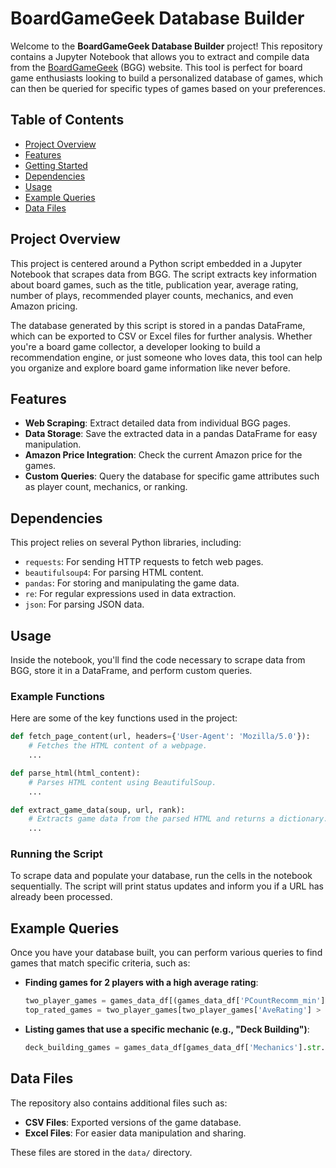 # BoardGameGeek Database Builder

Welcome to the **BoardGameGeek Database Builder** project! This repository contains a Jupyter Notebook that allows you to extract and compile data from the [BoardGameGeek](https://boardgamegeek.com/) (BGG) website. This tool is perfect for board game enthusiasts looking to build a personalized database of games, which can then be queried for specific types of games based on your preferences.

## Table of Contents

- [Project Overview](#project-overview)
- [Features](#features)
- [Getting Started](#getting-started)
- [Dependencies](#dependencies)
- [Usage](#usage)
- [Example Queries](#example-queries)
- [Data Files](#data-files)

## Project Overview

This project is centered around a Python script embedded in a Jupyter Notebook that scrapes data from BGG. The script extracts key information about board games, such as the title, publication year, average rating, number of plays, recommended player counts, mechanics, and even Amazon pricing.

The database generated by this script is stored in a pandas DataFrame, which can be exported to CSV or Excel files for further analysis. Whether you're a board game collector, a developer looking to build a recommendation engine, or just someone who loves data, this tool can help you organize and explore board game information like never before.

## Features

- **Web Scraping**: Extract detailed data from individual BGG pages.
- **Data Storage**: Save the extracted data in a pandas DataFrame for easy manipulation.
- **Amazon Price Integration**: Check the current Amazon price for the games.
- **Custom Queries**: Query the database for specific game attributes such as player count, mechanics, or ranking.

## Dependencies

This project relies on several Python libraries, including:

- `requests`: For sending HTTP requests to fetch web pages.
- `beautifulsoup4`: For parsing HTML content.
- `pandas`: For storing and manipulating the game data.
- `re`: For regular expressions used in data extraction.
- `json`: For parsing JSON data.

## Usage

Inside the notebook, you'll find the code necessary to scrape data from BGG, store it in a DataFrame, and perform custom queries.

### Example Functions

Here are some of the key functions used in the project:

```python
def fetch_page_content(url, headers={'User-Agent': 'Mozilla/5.0'}):
    # Fetches the HTML content of a webpage.
    ...

def parse_html(html_content):
    # Parses HTML content using BeautifulSoup.
    ...

def extract_game_data(soup, url, rank):
    # Extracts game data from the parsed HTML and returns a dictionary.
    ...
```

### Running the Script

To scrape data and populate your database, run the cells in the notebook sequentially. The script will print status updates and inform you if a URL has already been processed.

## Example Queries

Once you have your database built, you can perform various queries to find games that match specific criteria, such as:

- **Finding games for 2 players with a high average rating**:
  ```python
  two_player_games = games_data_df[(games_data_df['PCountRecomm_min'] <= 2) & (games_data_df['PCountRecomm_max'] >= 2)]
  top_rated_games = two_player_games[two_player_games['AveRating'] > 8.0]
  ```

- **Listing games that use a specific mechanic (e.g., "Deck Building")**:
  ```python
  deck_building_games = games_data_df[games_data_df['Mechanics'].str.contains('Deck Building')]
  ```

## Data Files

The repository also contains additional files such as:

- **CSV Files**: Exported versions of the game database.
- **Excel Files**: For easier data manipulation and sharing.

These files are stored in the `data/` directory.
